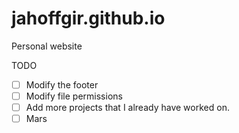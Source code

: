 # jahoffgir.github.io
Personal website
 
TODO
- [ ] Modify the footer
- [ ] Modify file permissions
- [ ] Add more projects that I already have worked on.
- [ ] Mars
